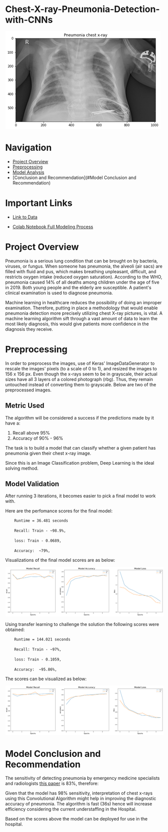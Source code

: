 # Chest-X-ray-Pneumonia-Detection-with-CNNs

![hello](https://github.com/fredtush/dsc-text-classification-lab/blob/master/images/pneumonia.png)

# Navigation

* [Project Overview](#Project-Overview)
* [Preprocessing](#Preprocessing)
* [Model Analysis](#Model-Analysis)
* [Conclusion and Recommendation](#Model Conclusion and Recommendation)

# Important Links

* [Link to Data](https://www.kaggle.com/paultimothymooney/chest-xray-pneumonia)

* [Colab Notebook Full Modeling Process](https://colab.research.google.com/github/OswaldCc/Chest-X-ray-Pneumonia-Detection-with-CNNs/blob/main/index.ipynb#scrollTo=gXmIwx8t91uE)


# Project Overview
Pneumonia is a serious lung condition that can be brought on by bacteria, viruses, or fungus. When someone has pneumonia, the alveoli (air sacs) are filled with fluid and pus, which makes breathing unpleasant, difficult, and restricts oxygen intake (reduced oxygen saturation). According to the WHO, pneumonia caused 14% of all deaths among children under the age of five in 2019. Both young people and the elderly are susceptible. A patient's clinical examination is used to diagnose pneumonia.

Machine learning in healthcare reduces the possibility of doing an improper examination. Therefore, putting in place a methodology that would enable pneumonia detection more precisely utilizing chest X-ray pictures, is vital. A machine learning algorithm sift through a vast amount of data to learn the most likely diagnosis, this would give patients more confidence in the diagnosis they receive.


# Preprocessing

In order to preprocess the images, use of Keras' ImageDataGenerator to rescale the images' pixels (to a scale of 0 to 1), and resized the images to 156 x 156 px. Even though the x-rays seem to be in grayscale, their actual sizes have all 3 layers of a colored photograph (rbg). Thus, they remain untouched instead of converting them to grayscale. Below are two of the preprocessed images.
                  
    
## Metric Used

The algorithm will be considered a success if the predictions made by it have a:

1. Recall above 95%
2. Accuracy of 90% - 96%

The task is to build a model that can classify whether a given patient has pneumonia given their chest x-ray image.

Since this is an Image Classification problem, Deep Learning is the ideal solving method.


## Model Validation
After running 3 iterations, it becomes easier to pick a final model to work with.

Here are the perfomance scores for the final model:

        Runtime = 36.481 seconds

        Recall: Train - ~98.9%, 

        loss: Train - 0.0689, 

        Accuracy:  ~79%, 
                   
Visualizations of the final model scores are as below:
   
![finalmodel](https://github.com/fredtush/dsc-text-classification-lab/blob/master/images/finalmodel.png)


Using transfer learning to challenge the solution the following scores were obtained:

        Runtime = 144.021 seconds

        Recall: Train - ~97%, 

        loss: Train - 0.1059, 

        Accuracy:  ~95.86%, 

The scores can be visualized as below:

![avvgmodel](https://github.com/fredtush/dsc-text-classification-lab/blob/master/images/avvg.png)

# Model Conclusion and Recommendation

The sensitivity of detecting pneumonia by emergency medicine specialists and radiologists <a href="https://www.ncbi.nlm.nih.gov/pmc/articles/PMC6377225/#:~:text=Sensitivity%20of%20plain%20chest%20radiography,radiation%20(9%2C%2010).">this paper</a> is 83%, therefore:

Given that the model has 98% sensitivity, interpretation of chest x-rays using this Convolutional Algorithm might help in improving the diagnostic accuracy of pneumonia.
The algorithm is fast (36s) hence will increase efficiency considering the current understaffing in the Hospital.

Based on the scores above the model can be deployed for use in the hospital.
